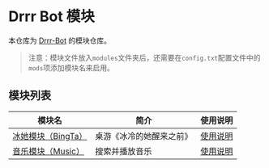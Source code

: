# Drrr Bot 模块

本仓库为 [Drrr-Bot](https://github.com/stozn/drrr-bot) 的模块仓库。

> 注意：模块文件放入`modules`文件夹后，还需要在`config.txt`配置文件中的`mods`项添加模块名来启用。

## 模块列表

| 模块名 | 简介 | 使用说明 |
| --- | --- | --- |
| [冰她模块（BingTa）](BingTa.py) | 桌游《冰冷的她醒来之前》 |[使用说明](BingTa.md)|
|[音乐模块（Music）](Music.py)| 搜索并播放音乐 | [使用说明](Music.md)|

